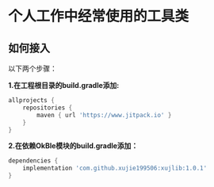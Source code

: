# 个人工作中经常使用的工具类

## 如何接入

以下两个步骤：

**1.在工程根目录的build.gradle添加:**

```groovy
allprojects {
    repositories {
        maven { url 'https://www.jitpack.io' }
    }
}
```

**2.在依赖OkBle模块的build.gradle添加：**

```groovy
dependencies {
    implementation 'com.github.xujie199506:xujlib:1.0.1'
}
```